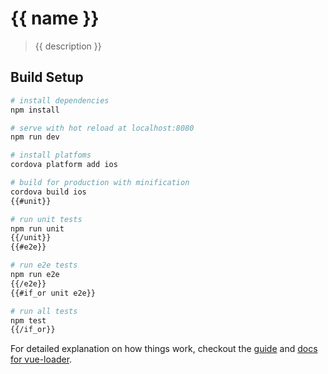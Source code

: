 # {{ name }}

> {{ description }}

## Build Setup

``` bash
# install dependencies
npm install

# serve with hot reload at localhost:8080
npm run dev

# install platfoms
cordova platform add ios

# build for production with minification
cordova build ios
{{#unit}}

# run unit tests
npm run unit
{{/unit}}
{{#e2e}}

# run e2e tests
npm run e2e
{{/e2e}}
{{#if_or unit e2e}}

# run all tests
npm test
{{/if_or}}
```

For detailed explanation on how things work, checkout the [guide](http://vuejs-templates.github.io/webpack/) and [docs for vue-loader](http://vuejs.github.io/vue-loader).
